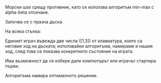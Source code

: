 Морски шах срещу противник, като се използва алгоритъм min-max с alpha-beta отсичане.

Започва се с празна дъска. 

На всяка стъпка:

Единият играч въвежда две числа ([1,3]) от клавиатура, които са неговия ход на дъската;
използвайки алгоритъма, намираме и нашия ход, след това се показва конкретното състояние на играта. 

Има възможност да се избере дали компютърът или играчът стартира първи.

Aлгоритъма намира оптималното решение.
